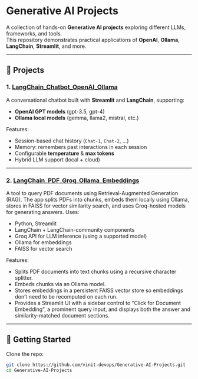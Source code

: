 # Generative AI Projects

A collection of hands-on **Generative AI projects** exploring different LLMs, frameworks, and tools.  
This repository demonstrates practical applications of **OpenAI**, **Ollama**, **LangChain**, **Streamlit**, and more.

---

## 📂 Projects

### 1. [LangChain_Chatbot_OpenAI_Ollama](LangChain_Chatbot_OpenAI_Ollama)
A conversational chatbot built with **Streamlit** and **LangChain**, supporting:
- **OpenAI GPT models** (gpt-3.5, gpt-4)
- **Ollama local models** (gemma, llama2, mistral, etc.)

Features:
- Session-based chat history (`Chat-1`, `Chat-2`, …)
- Memory: remembers past interactions in each session
- Configurable **temperature** & **max tokens**
- Hybrid LLM support (local + cloud)

---

### 2. [LangChain_PDF_Groq_Ollama_Embeddings](LangChain_PDF_Groq_Ollama_Embeddings)
A tool to query PDF documents using Retrieval-Augmented Generation (RAG). The app splits PDFs into chunks, embeds them locally using Ollama, stores in FAISS for vector similarity search, and uses Groq-hosted models for generating answers. 
Uses:
- Python, Streamlit  
- LangChain + LangChain-community components  
- Groq API for LLM inference (using a supported model)  
- Ollama for embeddings  
- FAISS for vector search 

Features:
- Splits PDF documents into text chunks using a recursive character splitter.  
- Embeds chunks via an Ollama model.  
- Stores embeddings in a persistent FAISS vector store so embeddings don’t need to be recomputed on each run.  
- Provides a Streamlit UI with a sidebar control to “Click for Document Embedding”, a prominent query input, and displays both the answer and similarity-matched document sections.

---



## 🚀 Getting Started

Clone the repo:
```bash
git clone https://github.com/vinit-devops/Generative-AI-Projects.git
cd Generative-AI-Projects

